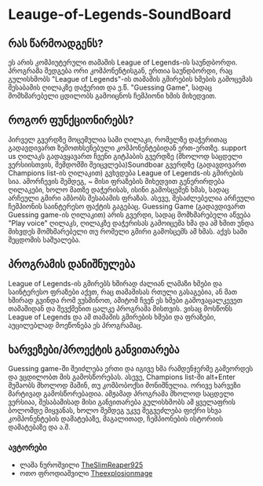 # Leauge-of-Legends-SoundBoard
## რას წარმოადგენს?
ეს არის კომპიუტერული თამაშის League of Legends-ის საუნდბორდი.
პროგრამა შედგება ორი კომპონენტისგან, ერთია საუნდბორდი, რაც გულისხმობს "League of Legends"-ის თამაშის გმირების ხმების გამოცემას
შესაბამის ღილაკზე დაჭერით და ე.წ. "Guessing Game", სადაც მომხმარებელი ცდილობს გამოიცნოს ჩემპიონი ხმის მიხედვით.
## როგორ ფუნქციონირებს? 
პირველ გვერდზე მოცემულია სამი ღილაკი, რომელზე დაჭერითაც გადავდივართ ზემოთხსენებული კომპონენტებიდან ერთ-ერთზე. support us
ღილაკს გადავყავართ ჩვენი გიტჰაბის გვერდზე (მხოლოდ საცდელი ვერსიისთვის, შემდომში შეიცვლება)Soundboar გვერდზე 
(გადავდივართ Champions list-ის ღილაკით) გვხვდება League of Legends-ის გმირების სია. ამორჩევის შემდეგ, ~
მისი ფრაზების მიხედვით გენერირდება ღილაკები, ხოლო მათზე დაჭერისას, ისინი გამოსცემენ ხმას, სადაც არჩეული 
გმირი ამბობს შესაბამის ფრაზას. ასევე, შესაძლებელია არჩეული ჩემპიონის საინტერესო ფაქტის გაგებაც.
Guessing Game (გადავდივართ Guessing game-ის ღილაკით) არის გვერდი, სადაც მომხმარებელი აწვება "Play voice" ღილაკს, ღილაკზე
დაჭერისას გამოიცემა ხმა და ამ ხმით უნდა მიხვდეს მომხმარებელი თუ რომელი გმირი გამოსცემს ამ ხმას. აქვს სამი შეცდომის საშუალება.
## პროგრამის დანიშნულება 
League of Legends-ის გმირებს ხშირად ძალიან ლამაზი ხმები და საინტერესო ფრაზები აქვთ, რაც თამაშისას რთული გასაგებია, ან მათ
ხშირად გვინდა რომ ვუსმინოთ, ამიტომ ჩვენ ეს ხმები გამოვაცალკევეთ თამაშიდან და შევქმენით ცალკე პროგრამა მისთვის. 
ვისაც მოსწონს League of Legends და ამ თამაშის გმირების ხმები და ფრაზები, აუცილებლად მოეწონება ეს პროგრამაც.
## ხარვეზები/პროექტის განვითარება 
Guessing game-ში შეიძლება ერთი და იგივე ხმა რამდენჯერმე გამეორდეს და ვცდილობთ მის გამოსწორებას.
ასევე, Champions list-ში alt+Enter მუშაობს მხოლოდ მაშინ, თუ კომბობოქსი მონიშნულია. ორივე ხარვეზი მარტივად გამოსწორებადია.
ამჟამად პროგრამა მხოლოდ საცდელი ვერსიაა, შესაბამისად მისი განვითარება გულისხმობს ამ ყველაფრის ბოლომდე მიყვანას, ხოლო შემდეგ 
უკვე შეგვეძლება ფიქრი სხვა კომპონენტების დამატებაზე, მაგალითად, ჩემპიონების ისტორიის დამატებაზე და ა.შ.
### ავტორები
- ლაშა ნუროშვილი [TheSlimReaper925](https://github.com/TheSlimReaper925)  
- ოთო ფროდიაშვილი [Theexplosionmage](https://github.com/Theexplosionmage)
